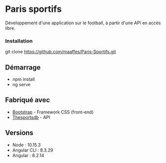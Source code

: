 # Paris sportifs

Développement d'une application sur le football, à partir d'une API en accès libre.


### Installation

git clone https://github.com/maaffes/Paris-Sportifs.git


## Démarrage

* npm install
* ng serve

## Fabriqué avec


* [Bootstrap](https://getbootstrap.com) - Framework CSS (front-end)
* [Thesportsdb](https://www.thesportsdb.com/api.php) - API

## Versions

* Node : 10.15.3
* Angular CLI : 8.3.29
* Angular : 8.2.14


